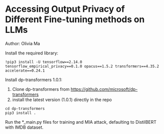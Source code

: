 # Accessing Output Privacy of Different Fine-tuning methods on LLMs

Author: Olivia Ma

Install the required library:
```
!pip3 install -U tensorflow==2.14.0 tensorflow_empirical_privacy==0.1.0 opacus==1.5.2 transformers==4.35.2 accelerate==0.24.1
```

Install dp-transformers 1.0.1:
1. Clone dp-transformers from https://github.com/microsoft/dp-transformers
2. install the latest version (1.0.1) directly in the repo
```
cd dp-transformers
pip3 install .
```

Run the *_main.py files for training and MIA attack, defaulting to DistilBERT with IMDB dataset.
